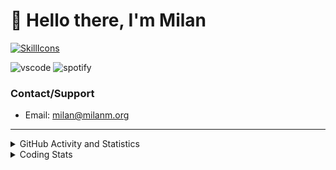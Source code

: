 # 👋 Hello there, I'm Milan
[![SkillIcons](https://skillicons.dev/icons?i=js,ts,nextjs,tailwind,html,go,bash,git,nginx,prisma,kubernetes,docker,linux)](https://skillicons.dev)

![vscode](https://nocache.advaith.workers.dev?url=https://img.shields.io/endpoint?url=https://dev.discordprofiles.me/api/badge/vscode/423203831971708958)
![spotify](https://nocache.advaith.workers.dev/?url=https://img.shields.io/endpoint?url=https://milanm.org/api/spotify/shields&cacheSeconds=10)

### Contact/Support

- Email: [milan@milanm.org](mailto:milan@milanm.org)
 
---
 
<details>
  <summary>GitHub Activity and Statistics</summary>
  <img src="/github-metrics.svg" />
</details>
<details>
  <summary>Coding Stats</summary>
  <!--START_SECTION:waka-->

```txt
TypeScript   20 hrs 37 mins  ███████████████████████░░   91.78 %
JSON         1 hr 30 mins    █▓░░░░░░░░░░░░░░░░░░░░░░░   06.69 %
YAML         6 mins          ░░░░░░░░░░░░░░░░░░░░░░░░░   00.45 %
Prisma       5 mins          ░░░░░░░░░░░░░░░░░░░░░░░░░   00.42 %
Docker       4 mins          ░░░░░░░░░░░░░░░░░░░░░░░░░   00.32 %
```

<!--END_SECTION:waka-->
</details>
